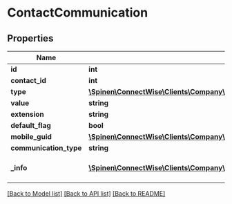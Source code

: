 # ContactCommunication

## Properties
Name | Type | Description | Notes
------------ | ------------- | ------------- | -------------
**id** | **int** |  | [optional] 
**contact_id** | **int** |  | [optional] 
**type** | [**\Spinen\ConnectWise\Clients\Company\Spinen\ConnectWise\Clients\Company\Model\CommunicationTypeReference**](CommunicationTypeReference.md) |  | 
**value** | **string** |  | 
**extension** | **string** |  | [optional] 
**default_flag** | **bool** |  | [optional] 
**mobile_guid** | [**\Spinen\ConnectWise\Clients\Company\Spinen\ConnectWise\Clients\Company\Model\Guid**](Guid.md) |  | [optional] 
**communication_type** | **string** |  | [optional] 
**_info** | [**\Spinen\ConnectWise\Clients\Company\Spinen\ConnectWise\Clients\Company\Model\Metadata**](Metadata.md) | Metadata of the entity | [optional] 

[[Back to Model list]](../README.md#documentation-for-models) [[Back to API list]](../README.md#documentation-for-api-endpoints) [[Back to README]](../README.md)


